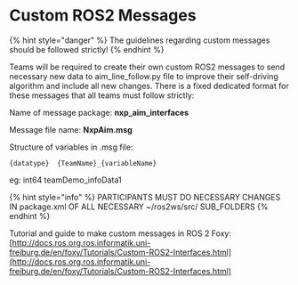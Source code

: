 # Custom ROS2 Messages

{% hint style="danger" %}
The guidelines regarding custom messages should be followed strictly!&#x20;
{% endhint %}

Teams will be required to create their own custom ROS2 messages to send necessary new data to aim\_line\_follow.py file to improve their self-driving algorithm and include all new changes. There is a fixed dedicated format for these messages that all teams must follow strictly:

Name of message package: **nxp\_aim\_interfaces**

Message file name: **NxpAim.msg**

Structure of variables in .msg file:

```
{datatype}  {TeamName}_{variableName}
```

eg: int64 teamDemo\_infoData1

{% hint style="info" %}
PARTICIPANTS MUST DO NECESSARY CHANGES IN package.xml OF ALL NECESSARY \~/ros2ws/src/ SUB\_FOLDERS
{% endhint %}

Tutorial and guide to make custom messages in ROS 2 Foxy: [http://docs.ros.org.ros.informatik.uni-freiburg.de/en/foxy/Tutorials/Custom-ROS2-Interfaces.html](http://docs.ros.org.ros.informatik.uni-freiburg.de/en/foxy/Tutorials/Custom-ROS2-Interfaces.html)
